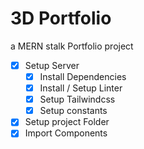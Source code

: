 # 3D Portfolio
a MERN stalk Portfolio project 

* [x] Setup Server
  * [x] Install Dependencies
  * [x] Install / Setup Linter
  * [x] Setup Tailwindcss
  * [x] Setup constants
* [x] Setup project Folder
* [x] Import Components
